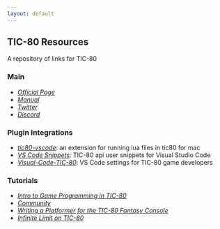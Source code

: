 ```yaml
---
layout: default
---
```


## TIC-80 Resources

A repository of links for TIC-80

### Main

* _[Official Page](https://tic.computer/)_
* _[Manual](https://github.com/nesbox/TIC-80/wiki)_
* _[Twitter](https://github.com/nesbox/TIC-80/wiki)_
* _[Discord](https://discordapp.com/invite/DkD73dP)_

### Plugin Integrations

* _[tic80-vscode](https://marketplace.visualstudio.com/items?itemName=Gi972.tic80-vscode)_: an extension for running lua files in tic80 for mac
* _[VS Code Snippets](https://gist.github.com/Viza74/40a180155049dd26af378f51a92b6033)_: TIC-80 api user snippets for Visual Studio Code
* _[Visual-Code-TIC-80](https://marketplace.visualstudio.com/items?itemName=Gi972.tic80-vscode)_: VS Code settings for TIC-80 game developers

### Tutorials

* _[Intro to Game Programming in TIC-80](https://github.com/nesbox/TIC-80/wiki/Intro-to-Game-Programming-in-TIC-80)_
* _[Community](https://github.com/nesbox/TIC-80/wiki/tutorials)_
* _[Writing a Platformer for the TIC-80 Fantasy Console](https://medium.com/@btco_code/writing-a-platformer-for-the-tic-80-virtual-console-6fa737abe476)_
* _[Infinite Limit on TIC-80](https://www.infinitelimit.net/tags/TIC-80)_

